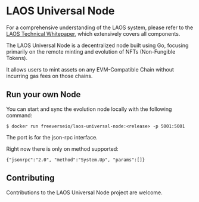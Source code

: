# LAOS Universal Node

For a comprehensive understanding of the LAOS system, please refer to the [LAOS Technical Whitepaper](https://github.com/freeverseio/laos-whitepaper/blob/main/laos.pdf), which extensively covers all components.

The LAOS Universal Node is a decentralized node built using Go, focusing primarily on the remote minting and evolution of NFTs (Non-Fungible Tokens).

It allows users to mint assets on any EVM-Compatible Chain without incurring gas fees on those chains.

## Run your own Node

You can start and sync the evolution node locally with the following command:
```
$ docker run freeverseio/laos-universal-node:<release> -p 5001:5001
```

The port is for the json-rpc interface.

Right now there is only on method supported:

```
{"jsonrpc":"2.0", "method":"System.Up", "params":[]}
```


## Contributing

Contributions to the LAOS Universal Node project are welcome.